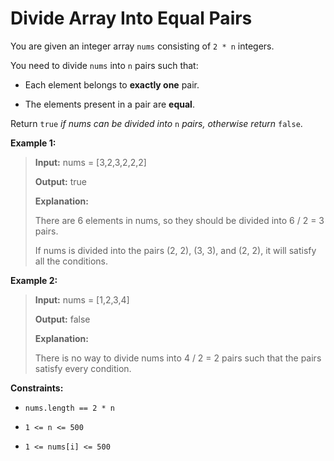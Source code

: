 # Divide Array Into Equal Pairs

You are given an integer array <code>nums</code> consisting of <code>2 * n</code> integers.

You need to divide <code>nums</code> into <code>n</code> pairs such that:

- Each element belongs to **exactly one** pair.

- The elements present in a pair are **equal**.

Return <code>true</code> *if nums can be divided into* <code>n</code> *pairs, otherwise return* <code>false</code>.


**Example 1:**
>
> **Input:** nums = [3,2,3,2,2,2]
>
> **Output:** true
>
> **Explanation:**
>
> There are 6 elements in nums, so they should be divided into 6 / 2 = 3 pairs.
>
> If nums is divided into the pairs (2, 2), (3, 3), and (2, 2), it will satisfy all the conditions.

**Example 2:**
>
> **Input:** nums = [1,2,3,4]
>
> **Output:** false
>
> **Explanation:**
>
> There is no way to divide nums into 4 / 2 = 2 pairs such that the pairs satisfy every condition.


**Constraints:**

- <code>nums.length == 2 * n</code>

- <code>1 &lt;= n &lt;= 500</code>

- <code>1 &lt;= nums[i] &lt;= 500</code>
